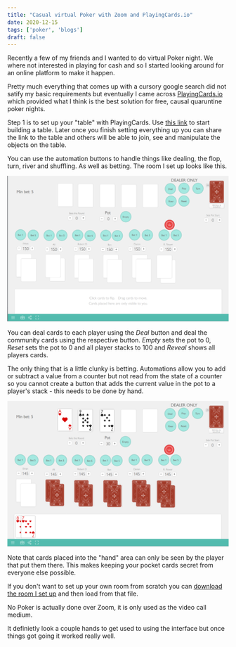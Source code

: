 ```yaml
---
title: "Casual virtual Poker with Zoom and PlayingCards.io"
date: 2020-12-15
tags: ['poker', 'blogs']
draft: false
---
```


Recently a few of my friends and I wanted to do virtual Poker
night. We where not interested in playing for cash and so I started
looking around for an online platform to make it happen. 

Pretty much everything that comes up with a cursory google search
did not satify my basic requirements but eventually I came across
[PlayingCards.io](https://playingcards.io/) which provided what I think
is the best solution for free, causal quaruntine poker nights.

Step 1 is to set up your "table" with PlayingCards. 
Use [this link](https://playingcards.io/game/standard-deck) to start
building a table. Later once you finish setting everything up you can
share the link to the table and others will be able to join, see and
manipulate the objects on the table.

You can use the automation buttons to handle things like dealing, the
flop, turn, river and shuffling. As well as betting. The room I set up looks
like this.

![](/posts/images/table.png)

You can deal cards to each player using the *Deal* button
and deal the community cards using the respective button. *Empty* sets the pot to 0, *Reset* sets the pot to 0 and all player stacks to 100 and *Reveal* shows all players cards.

The only thing that is a little clunky is betting. Automations allow you to add or subtract a value from a counter but not read from the state of a counter so you cannot create a button that adds the current value in the pot to a player's stack - this needs to be done by hand. 

![](/posts/images/table_hand.png)

Note that cards placed into the "hand" area can only
be seen by the player that put them there. This makes
keeping your pocket cards secret from everyone else
possible. 

If you don't want to set up your own room from scratch
you can [download the room I set up](/posts/docs/playingcards-io-export.pcio) and then
load from that file.

No Poker is actually done over Zoom, it is only used as the 
video call medium. 

It definietly look a couple hands to get used to using the
interface but once things got going it worked really well.